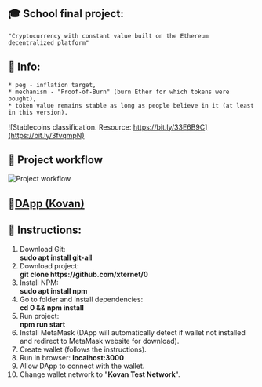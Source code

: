 ## :mortar_board: School final project:
```
"Cryptocurrency with constant value built on the Ethereum decentralized platform"
```



## :book: Info:
```
* peg - inflation target,
* mechanism - "Proof-of-Burn" (burn Ether for which tokens were bought),
* token value remains stable as long as people believe in it (at least in this version).
```
![Stablecoins classification. Resource: https://bit.ly/33E6B9C](https://bit.ly/3fvqmpN)


## 🔧 Project workflow
![Project workflow](https://bit.ly/35DCeRV)


## :link:[DApp (Kovan)](https://token-0.herokuapp.com/)

## 📃 Instructions:

1. Download Git:
</br>**sudo apt install git-all**
2. Download project:
</br>**git clone https://<span></span>github.com/xternet/0**
3. Install NPM:
</br>**sudo apt install npm**
4. Go to folder and install dependencies:
</br>**cd 0 && npm install**
5. Run project:
</br>**npm run start**
6. Install MetaMask (DApp will automatically detect if wallet not installed and redirect to MetaMask website for download).
7. Create wallet (follows the instructions).
8. Run in browser: **localhost:3000**
9. Allow DApp to connect with the wallet.
10. Change wallet network to "**Kovan Test Network**".
